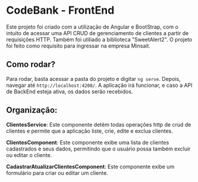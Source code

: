 # CodeBank - FrontEnd

Este projeto foi criado com a utilização de Angular e BootStrap, com o intuito de acessar uma API CRUD de gerenciamento de clientes a partir de requisições HTTP. Também foi utiliado a biblioteca "SweetAlert2". O projeto foi feito como requisito para ingressar na empresa Minsait.

## Como rodar?

Para rodar, basta acessar a pasta do projeto e digitar `ng serve`. Depois, navegar até `http://localhost:4200/`. A aplicação irá funcionar, e caso a API de BackEnd esteja ativa, os dados serão recebidos.

## Organização:

**ClientesService**: Este componente detém todas operações  http de crud de clientes e permite que a aplicação liste, crie, edite e exclua clientes.

**ClientesComponent**: Este componente exibe uma lista de clientes cadastrados e seus dados, permitindo que o usuário possa também excluir ou editar o cliente.

**CadastrarAtualizarClientesComponent**: Este componente exibe um formulário para criar ou editar um cliente.
